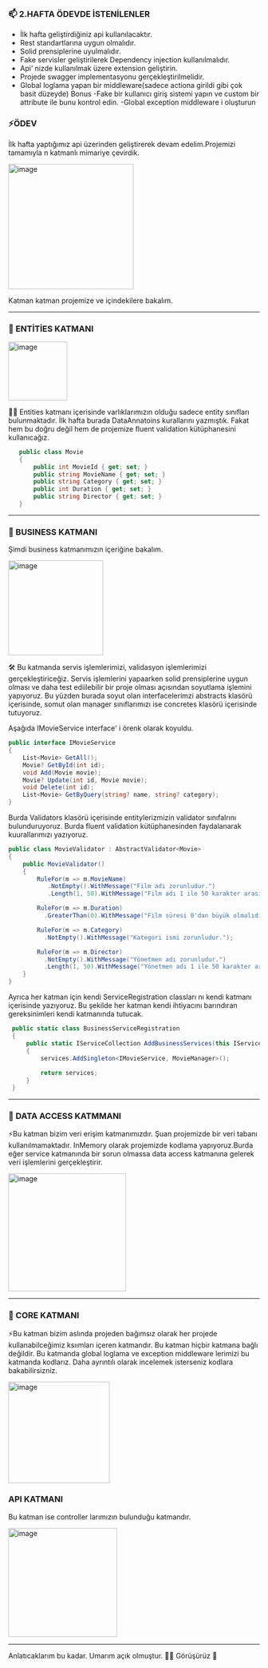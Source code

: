 ### 📫 2.HAFTA ÖDEVDE İSTENİLENLER

- İlk hafta geliştirdiğiniz api kullanılacaktır.
- Rest standartlarına uygun olmalıdır.
- Solid prensiplerine uyulmalıdır.
- Fake servisler geliştirilerek Dependency injection kullanılmalıdır.
- Api’ nizde kullanılmak üzere extension geliştirin.
- Projede swagger implementasyonu gerçekleştirilmelidir.
- Global loglama yapan bir middleware(sadece actiona girildi gibi çok basit düzeyde)
Bonus
-Fake bir kullanıcı giriş sistemi yapın ve custom bir attribute ile bunu kontrol edin.
-Global exception middleware i oluşturun

### ⚡ÖDEV
İlk hafta yaptığımız api üzerinden geliştirerek devam edelim.Projemizi tamamıyla n katmanlı mimariye çevirdik.

<img width="251" alt="image" src="https://github.com/user-attachments/assets/e4c0b54c-974a-4100-875e-72dbf712dbbf" />

Katman katman projemize ve içindekilere bakalım.

-----------------------------------------------------------------------

### 🌱 ENTİTİES KATMANI
<img width="118" alt="image" src="https://github.com/user-attachments/assets/8be4a43d-6f6f-4c65-b3dc-acdace34d675" />

✍🏻 Entities katmanı içerisinde varlıklarımızın olduğu sadece entity sınıfları bulunmaktadır. İlk hafta burada DataAnnatoins kurallarını yazmıştık. Fakat hem bu doğru değil hem de projemize fluent validation kütüphanesini kullanıcağız.

 ```c#
    public class Movie
    {      
        public int MovieId { get; set; }
        public string MovieName { get; set; }
        public string Category { get; set; }
        public int Duration { get; set; } 
        public string Director { get; set; }
    }
```
-----------------------------------------------------------------------

### 🌱 BUSINESS KATMANI
Şimdi business katmanımızın içeriğine bakalım.

<img width="190" alt="image" src="https://github.com/user-attachments/assets/3d110f00-c551-4fa6-8a8a-a268631e8eb9" />

🛠 Bu katmanda servis işlemlerimizi, validasyon işlemlerimizi gerçekleştiriceğiz. Servis işlemlerini yapaarken solid prensiplerine uygun olması ve daha test ediilebilir bir proje olması açısından soyutlama işlemini yapıyoruz. Bu yüzden burada soyut olan interfacelerimzi abstracts klasörü içerisinde, somut olan manager sınıflarımızı ise concretes klasörü içerisinde tutuyoruz.

Aşağıda IMovieService interface' i örenk olarak koyuldu.
 ```c#
 public interface IMovieService
 {
     List<Movie> GetAll();
     Movie? GetById(int id);
     void Add(Movie movie);
     Movie? Update(int id, Movie movie);
     void Delete(int id);
     List<Movie> GetByQuery(string? name, string? category);
 }
 ```

 Burda Validators klasörü içerisinde entitylerizmizin validator sınıfalrını bulunduruyoruz. Burda fluent validation kütüphanesinden faydalanarak kuurallarımızı yazıyoruz.

  ```c#
  public class MovieValidator : AbstractValidator<Movie>
  {
      public MovieValidator()
      {
          RuleFor(m => m.MovieName)
             .NotEmpty().WithMessage("Film adı zorunludur.")
             .Length(1, 50).WithMessage("Film adı 1 ile 50 karakter arasında olmalıdır.");

          RuleFor(m => m.Duration)
            .GreaterThan(0).WithMessage("Film süresi 0'dan büyük olmalıdır.");

          RuleFor(m => m.Category)
            .NotEmpty().WithMessage("Kategori ismi zorunludur.");

          RuleFor(m => m.Director)
            .NotEmpty().WithMessage("Yönetmen adı zorunludur.")
            .Length(1, 50).WithMessage("Yönetmen adı 1 ile 50 karakter arasında olmalıdır.");
      }
  }
 ```

Ayrıca her katman için kendi ServiceRegistration classları nı kendi katmanı içerisinde yazıyoruz. Bu şekilde her katman kendi ihtiyacını barındıran gereksinimleri kendi katmanında tutucak.

 ```c#
  public static class BusinessServiceRegistration
  {
      public static IServiceCollection AddBusinessServices(this IServiceCollection services)
      {
          services.AddSingleton<IMovieService, MovieManager>();
              
          return services;
      }
  }
  ```
-----------------------------------------------------------------------

### 🌱 DATA ACCESS KATMMANI

⚡Bu katman bizim veri erişim katmanımızdır. Şuan projemizde bir veri tabanı kullanılmamaktadır. InMemory olarak projemizde kodlama yapıyoruz.Burda eğer service katmanında bir sorun olmassa data access katmanına gelerek veri işlemlerini gerçekleştirir.

<img width="236" alt="image" src="https://github.com/user-attachments/assets/4315b6a7-9f3c-4a46-93fc-bfa0ee1b0d4c" />

-----------------------------------------------------------------------

### 🌱 CORE KATMANI 

⚡Bu katman bizim aslında projeden bağımsız olarak her projede kullanabilceğimiz ksıımları içeren katmandır. Bu katman hiçbir katmana bağlı değildir. Bu katmanda global loglama ve exception middleware lerimizi bu katmanda kodlarız. Daha ayrıntılı olarak incelemek isterseniz kodlara bakabilirsizniz. 

<img width="203" alt="image" src="https://github.com/user-attachments/assets/4e8ad63c-69c0-4dc9-9415-5fae6fee294b" />

### API KATMANI 
Bu katman ise controller larımızın bulunduğu katmandır.

<img width="218" alt="image" src="https://github.com/user-attachments/assets/7b6dcaf1-7f52-4d82-b7c6-fd3f6709af3c" />

----------------------------------------------------------------
Anlatıcaklarım bu kadar. Umarım açık olmuştur. 🧕🏻 Görüşürüz 🎉
